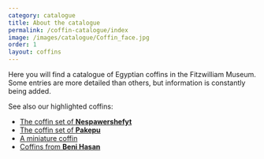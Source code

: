 ```yaml
---
category: catalogue
title: About the catalogue
permalink: /coffin-catalogue/index
image: /images/catalogue/Coffin_face.jpg
order: 1
layout: coffins
---
```


Here you will find a catalogue of Egyptian coffins in the Fitzwilliam Museum. Some entries are more detailed than others, but information is constantly being added.

See also our highlighted coffins:
* [The coffin set of **Nespawershefyt**](/coffins/nespawershefyt)
* [The coffin set of **Pakepu**](/coffins/pakepu)
* [A miniature coffin](/coffins/miniature-coffin)
* [Coffins from **Beni Hasan**](/coffins/beni-hasan)
